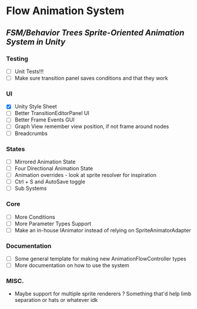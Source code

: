 # **Flow Animation System**

## *FSM/Behavior Trees Sprite-Oriented Animation System in Unity*

### **Testing**

- [ ] Unit Tests!!!
- [ ] Make sure transition panel saves conditions and that they work

### **UI**

- [x] Unity Style Sheet
- [ ] Better TransitionEditorPanel UI
- [ ] Better Frame Events GUI
- [ ] Graph View remember view position, if not frame around nodes
- [ ] Breadcrumbs

### **States**

- [ ] Mirrored Animation State
- [ ] Four Directional Animation State
- [ ] Animation overrides - look at sprite resolver for inspiration
- [ ] Ctrl + S and AutoSave toggle
- [ ] Sub Systems

### **Core**

- [ ] More Conditions
- [ ] More Parameter Types Support
- [ ] Make an in-house IAnimator instead of relying on SpriteAnimatorAdapter

### **Documentation**

- [ ] Some general template for making new AnimationFlowController types
- [ ] More documentation on how to use the system

### **MISC.**

* Maybe support for multiple sprite renderers ? Something that'd help limb separation or hats or whatever idk

